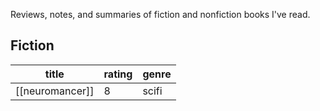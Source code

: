 Reviews, notes, and summaries of fiction and nonfiction books I've read. 

## Fiction
| title           | rating | genre |
| --------------- |:------ | ----- |
| [[neuromancer]] | 8      | scifi |